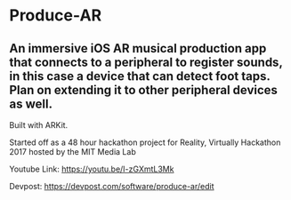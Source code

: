 # Produce-AR


## An immersive iOS AR musical production app that connects to a peripheral to register sounds, in this case a device that can detect foot taps.  Plan on extending it to other peripheral devices as well.

Built with ARKit.

Started off as a 48 hour hackathon project for Reality, Virtually Hackathon 2017 hosted by the MIT Media Lab

Youtube Link: https://youtu.be/I-zGXmtL3Mk

Devpost: https://devpost.com/software/produce-ar/edit
